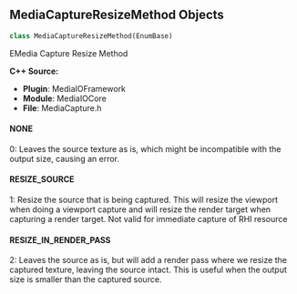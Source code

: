 ## MediaCaptureResizeMethod Objects

```python
class MediaCaptureResizeMethod(EnumBase)
```

EMedia Capture Resize Method

**C++ Source:**

- **Plugin**: MediaIOFramework
- **Module**: MediaIOCore
- **File**: MediaCapture.h

<a id="unreal.MediaCaptureResizeMethod.NONE"></a>

#### NONE

0: Leaves the source texture as is, which might be incompatible with the output size, causing an error.

<a id="unreal.MediaCaptureResizeMethod.RESIZE_SOURCE"></a>

#### RESIZE_SOURCE

1: Resize the source that is being captured. This will resize the viewport when doing a viewport capture and will resize the render target when capturing a render target. Not valid for immediate capture of RHI resource

<a id="unreal.MediaCaptureResizeMethod.RESIZE_IN_RENDER_PASS"></a>

#### RESIZE_IN_RENDER_PASS

2: Leaves the source as is, but will add a render pass where we resize the captured texture, leaving the source intact. This is useful when the output size is smaller than the captured source.

<a id="unreal.AvaRundownPageListType"></a>